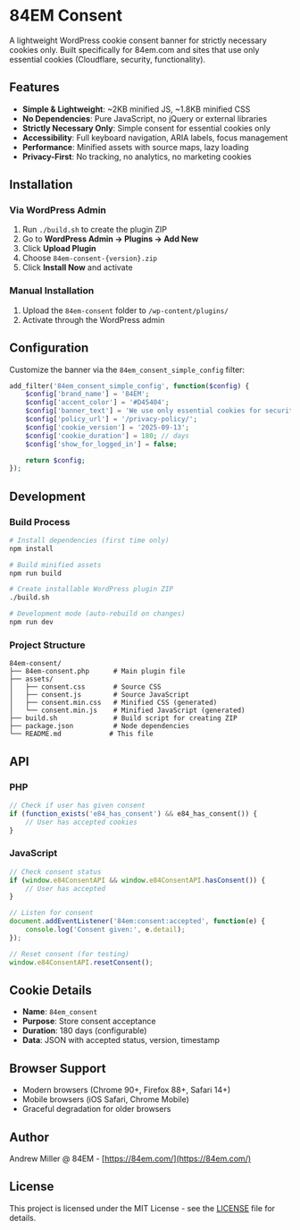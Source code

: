 # 84EM Consent

A lightweight WordPress cookie consent banner for strictly necessary cookies only. Built specifically for 84em.com and sites that use only essential cookies (Cloudflare, security, functionality).

## Features

- **Simple & Lightweight**: ~2KB minified JS, ~1.8KB minified CSS
- **No Dependencies**: Pure JavaScript, no jQuery or external libraries
- **Strictly Necessary Only**: Simple consent for essential cookies only
- **Accessibility**: Full keyboard navigation, ARIA labels, focus management
- **Performance**: Minified assets with source maps, lazy loading
- **Privacy-First**: No tracking, no analytics, no marketing cookies

## Installation

### Via WordPress Admin

1. Run `./build.sh` to create the plugin ZIP
2. Go to **WordPress Admin → Plugins → Add New**
3. Click **Upload Plugin**
4. Choose `84em-consent-{version}.zip`
5. Click **Install Now** and activate

### Manual Installation

1. Upload the `84em-consent` folder to `/wp-content/plugins/`
2. Activate through the WordPress admin

## Configuration

Customize the banner via the `84em_consent_simple_config` filter:

```php
add_filter('84em_consent_simple_config', function($config) {
    $config['brand_name'] = '84EM';
    $config['accent_color'] = '#D45404';
    $config['banner_text'] = 'We use only essential cookies for security and performance.';
    $config['policy_url'] = '/privacy-policy/';
    $config['cookie_version'] = '2025-09-13';
    $config['cookie_duration'] = 180; // days
    $config['show_for_logged_in'] = false;

    return $config;
});
```

## Development

### Build Process

```bash
# Install dependencies (first time only)
npm install

# Build minified assets
npm run build

# Create installable WordPress plugin ZIP
./build.sh

# Development mode (auto-rebuild on changes)
npm run dev
```

### Project Structure

```
84em-consent/
├── 84em-consent.php      # Main plugin file
├── assets/
│   ├── consent.css       # Source CSS
│   ├── consent.js        # Source JavaScript
│   ├── consent.min.css   # Minified CSS (generated)
│   └── consent.min.js    # Minified JavaScript (generated)
├── build.sh              # Build script for creating ZIP
├── package.json          # Node dependencies
└── README.md            # This file
```

## API

### PHP

```php
// Check if user has given consent
if (function_exists('e84_has_consent') && e84_has_consent()) {
    // User has accepted cookies
}
```

### JavaScript

```javascript
// Check consent status
if (window.e84ConsentAPI && window.e84ConsentAPI.hasConsent()) {
    // User has accepted
}

// Listen for consent
document.addEventListener('84em:consent:accepted', function(e) {
    console.log('Consent given:', e.detail);
});

// Reset consent (for testing)
window.e84ConsentAPI.resetConsent();
```

## Cookie Details

- **Name**: `84em_consent`
- **Purpose**: Store consent acceptance
- **Duration**: 180 days (configurable)
- **Data**: JSON with accepted status, version, timestamp

## Browser Support

- Modern browsers (Chrome 90+, Firefox 88+, Safari 14+)
- Mobile browsers (iOS Safari, Chrome Mobile)
- Graceful degradation for older browsers

## Author

Andrew Miller @ 84EM - [https://84em.com/](https://84em.com/)

## License

This project is licensed under the MIT License - see the [LICENSE](LICENSE) file for details.
